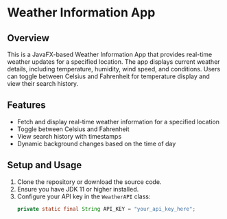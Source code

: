 # Weather Information App

## Overview
This is a JavaFX-based Weather Information App that provides real-time weather updates for a specified location. The app displays current weather details, including temperature, humidity, wind speed, and conditions. Users can toggle between Celsius and Fahrenheit for temperature display and view their search history.

## Features
- Fetch and display real-time weather information for a specified location
- Toggle between Celsius and Fahrenheit
- View search history with timestamps
- Dynamic background changes based on the time of day

## Setup and Usage
1. Clone the repository or download the source code.
2. Ensure you have JDK 11 or higher installed.
3. Configure your API key in the `WeatherAPI` class:
   ```java
   private static final String API_KEY = "your_api_key_here";
